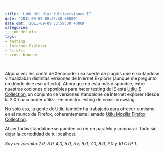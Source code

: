 ```yaml
---

title: 'Link del día: Multiversiones IE'
date: '2011-09-09 08:59:30 +0000'
date_gmt: '2011-09-09 13:59:30 +0000'
categories:
- Link del día
tags:
- testing
- Internet Explorer
- Firefox
- cross-browser

---
```


Alguna vez les conté de Xenocode, una suerte de plugins que ejecutándose virtualizaban distintas versiones de Internet Explorer (aunque me pregunto en dónde dejé ese artículo). Ahora que no está más disponible, entre nuestras opciones disponibles para hacer testing de IE está [Utilu IE Collection](http://utilu.com/IECollection/), un conjunto de versiones standalone de Internet explorer (desde la 2.0!) para poder utilizar en nuestro testing de cross-browsing.

No sólo eso, la gente de Utilu también ha trabajado para ofrecer lo mismo en el mundo de Firefox, coherentemente llamado [Utilu Mozilla Firefox Collection](http://utilu.com/UtiluMFC/).

Al ser todas standalone se pueden correr en paralelo y comparar. Todo sin dejar la comodidad de tu localhost.

_Soy un zorrinito 2.0, 3.0, 4.0, 5.0, 5.5, 6.0, 7.0, 8.0, 9.0 y 10 CTP 1._
